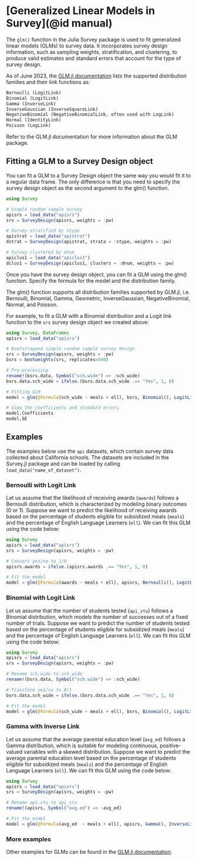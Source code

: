 # [Generalized Linear Models in Survey](@id manual)

The `glm()` function in the Julia Survey package is used to fit generalized linear models (GLMs) to survey data. It incorporates survey design information, such as sampling weights, stratification, and clustering, to produce valid estimates and standard errors that account for the type of survey design.

As of June 2023, the [GLM.jl documentation](https://juliastats.org/GLM.jl/stable/) lists the supported distribution families and their link functions as:
```txt
Bernoulli (LogitLink)
Binomial (LogitLink)
Gamma (InverseLink)
InverseGaussian (InverseSquareLink)
NegativeBinomial (NegativeBinomialLink, often used with LogLink)
Normal (IdentityLink)
Poisson (LogLink)
```

Refer to the GLM.jl documentation for more information about the GLM package.

## Fitting a GLM to a Survey Design object

You can fit a GLM to a Survey Design object the same way you would fit it to a regular data frame. The only difference is that you need to specify the survey design object as the second argument to the glm() function.

```julia
using Survey

# Simple random sample survey
apisrs = load_data("apisrs") 
srs = SurveyDesign(apisrs, weights = :pw) 

# Survey stratified by stype
apistrat = load_data("apistrat") 
dstrat = SurveyDesign(apistrat, strata = :stype, weights = :pw) 

# Survey clustered by dnum
apiclus1 = load_data("apiclus1") 
dclus1 = SurveyDesign(apiclus1, clusters = :dnum, weights = :pw) 
```

Once you have the survey design object, you can fit a GLM using the glm() function. Specify the formula for the model and the distribution family. 

The glm() function supports all distribution families supported by GLM.jl, i.e. Bernoulli, Binomial, Gamma, Geometric, InverseGaussian, NegativeBinomial, Normal, and Poisson. 

For example, to fit a GLM with a Binomial distribution and a Logit link function to the `srs` survey design object we created above:
```julia
using Survey, DataFrames
apisrs = load_data("apisrs") 

# Bootstrapped simple random sample survey design
srs = SurveyDesign(apisrs, weights = :pw) 
bsrs = bootweights(srs, replicates=500)

# Pre-processing
rename!(bsrs.data, Symbol("sch.wide") => :sch_wide)
bsrs.data.sch_wide = ifelse.(bsrs.data.sch_wide .== "Yes", 1, 0)

# Fitting GLM
model = glm(@formula(sch_wide ~ meals + ell), bsrs, Binomial(), LogitLink())

# View the coefficients and standard errors
model.Coefficients
model.SE
```

## Examples

The examples below use the `api` datasets, which contain survey data collected about California schools. The datasets are included in the Survey.jl package and can be loaded by calling `load_data("name_of_dataset")`.

### Bernoulli with Logit Link

Let us assume that the likelihood of receiving awards (`awards`) follows a Bernoulli distribution, which is characterized by modeling binary outcomes (0 or 1). Suppose we want to predict the likelihood of receiving awards based on the percentage of students eligible for subsidized meals (`meals`) and the percentage of English Language Learners (`ell`). We can fit this GLM using the code below:

```julia
using Survey
apisrs = load_data("apisrs")
srs = SurveyDesign(apisrs, weights = :pw) 

# Convert yes/no to 1/0
apisrs.awards = ifelse.(apisrs.awards .== "Yes", 1, 0)

# Fit the model
model = glm(@formula(awards ~ meals + ell), apisrs, Bernoulli(), LogitLink())
```

### Binomial with Logit Link

Let us assume that the number of students tested (`api_stu`) follows a Binomial distribution, which models the number of successes out of a fixed number of trials. Suppose we want to predict the number of students tested based on the percentage of students eligible for subsidized meals (`meals`) and the percentage of English Language Learners (`ell`). We can fit this GLM using the code below:

```julia
using Survey
apisrs = load_data("apisrs")
srs = SurveyDesign(apisrs, weights = :pw) 

# Rename sch.wide to sch_wide
rename!(bsrs.data, Symbol("sch.wide") => :sch_wide)

# Transform yes/no to 0/1
bsrs.data.sch_wide = ifelse.(bsrs.data.sch_wide .== "Yes", 1, 0)

# Fit the model
model = glm(@formula(sch_wide ~ meals + ell), bsrs, Binomial(), LogitLink())
```

### Gamma with Inverse Link

Let us assume that the average parental education level (`avg_ed`) follows a Gamma distribution, which is suitable for modeling continuous, positive-valued variables with a skewed distribution. Suppose we want to predict the average parental education level based on the percentage of students eligible for subsidized meals (`meals`) and the percentage of English Language Learners (`ell`). We can fit this GLM using the code below:

```julia
using Survey
apisrs = load_data("apisrs")
srs = SurveyDesign(apisrs, weights = :pw) 

# Rename api.stu to api_stu
rename!(apisrs, Symbol("avg.ed") => :avg_ed)

# Fit the model
model = glm(@formula(avg_ed  ~ meals + ell), apisrs, Gamma(), InverseLink())
```

### More examples

Other examples for GLMs can be found in the [GLM.jl documentation](https://juliastats.org/GLM.jl/stable/).